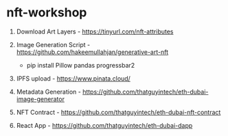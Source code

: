 # nft-workshop

1. Download Art Layers - https://tinyurl.com/nft-attributes

2. Image Generation Script - https://github.com/hakeemullahjan/generative-art-nft
    - pip install Pillow pandas progressbar2

3. IPFS upload - https://www.pinata.cloud/

4. Metadata Generation - https://github.com/thatguyintech/eth-dubai-image-generator

5. NFT Contract - https://github.com/thatguyintech/eth-dubai-nft-contract

6. React App - https://github.com/thatguyintech/eth-dubai-dapp

